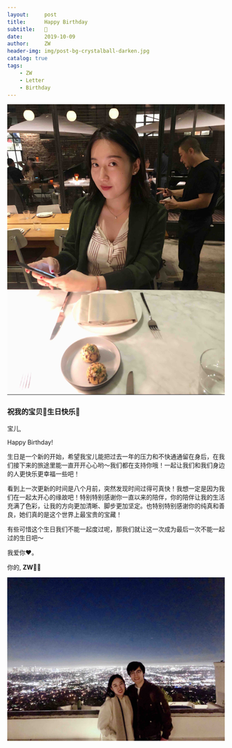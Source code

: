 ```yaml
---
layout:     post
title:      Happy Birthday
subtitle:   🎂
date:       2019-10-09
author:     ZW
header-img: img/post-bg-crystalball-darken.jpg
catalog: true
tags:
    - ZW
    - Letter
    - Birthday
---
```

![](https://raw.githubusercontent.com/project106/project106.github.io/master/img/post-cont-baby.jpeg)

### 祝我的宝贝👶生日快乐🎂

宝儿,

   Happy Birthday!
   
   生日是一个新的开始，希望我宝儿能把过去一年的压力和不快通通留在身后，在我们接下来的旅途里能一直开开心心哟～我们都在支持你哦！一起让我们和我们身边的人更快乐更幸福一些吧！
   
   看到上一次更新的时间是八个月前，突然发现时间过得可真快！我想一定是因为我们在一起太开心的缘故吧！特别特别感谢你一直以来的陪伴，你的陪伴让我的生活充满了色彩，让我的方向更加清晰、脚步更加坚定。也特别特别感谢你的纯真和善良，她们真的是这个世界上最宝贵的宝藏！
   
   有些可惜这个生日我们不能一起度过呢，那我们就让这一次成为最后一次不能一起过的生日吧～
   
   我爱你❤️。
    
你的,
**ZW🐷🐷**

![](https://raw.githubusercontent.com/project106/project106.github.io/master/img/post-cont-together.jpeg)
